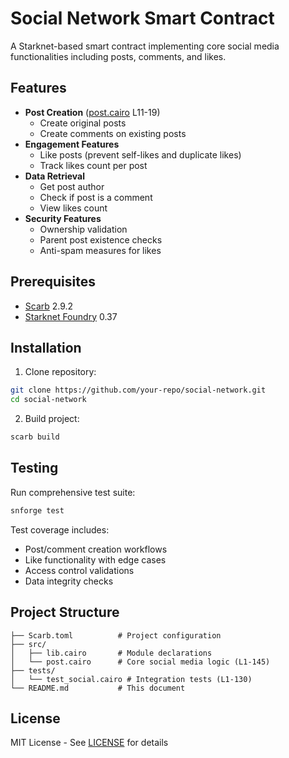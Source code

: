 # Social Network Smart Contract

A Starknet-based smart contract implementing core social media functionalities including posts, comments, and likes.

## Features

- **Post Creation** ([post.cairo](src/post.cairo) L11-19)
  - Create original posts
  - Create comments on existing posts
- **Engagement Features**
  - Like posts (prevent self-likes and duplicate likes)
  - Track likes count per post
- **Data Retrieval**
  - Get post author
  - Check if post is a comment
  - View likes count
- **Security Features**
  - Ownership validation
  - Parent post existence checks
  - Anti-spam measures for likes

## Prerequisites

- [Scarb](https://docs.swmansion.com/scarb/) 2.9.2
- [Starknet Foundry](https://foundry-rs.github.io/starknet-foundry/) 0.37

## Installation

1. Clone repository:

```bash
git clone https://github.com/your-repo/social-network.git
cd social-network
```

2. Build project:

```bash
scarb build
```

## Testing

Run comprehensive test suite:

```bash
snforge test
```

Test coverage includes:

- Post/comment creation workflows
- Like functionality with edge cases
- Access control validations
- Data integrity checks

## Project Structure

```
├── Scarb.toml          # Project configuration
├── src/
│   ├── lib.cairo       # Module declarations
│   └── post.cairo      # Core social media logic (L1-145)
├── tests/
│   └── test_social.cairo # Integration tests (L1-130)
└── README.md           # This document
```

## License

MIT License - See [LICENSE](LICENSE) for details

